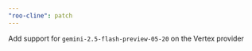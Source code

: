 ```yaml
---
"roo-cline": patch
---
```


Add support for `gemini-2.5-flash-preview-05-20` on the Vertex provider
